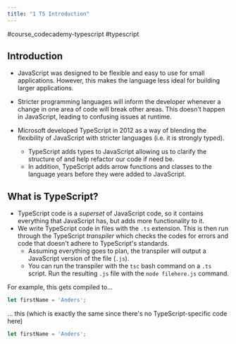 ```yaml
---
title: "1 TS Introduction"
---
```

#course_codecademy-typescript #typescript

## Introduction

- JavaScript was designed to be flexible and easy to use for small applications. However, this makes the language less ideal for building larger applications.
- Stricter programming languages will inform the developer whenever a change in one area of code will break other areas. This doesn't happen in JavaScript, leading to confusing issues at runtime.

- Microsoft developed TypeScript in 2012 as a way of blending the flexibility of JavaScript with stricter languages (i.e. it is strongly typed).
  - TypeScript adds types to JavaScript allowing us to clarify the structure of and help refactor our code if need be.
  - In addition, TypeScript adds arrow functions and classes to the language years before they were added to JavaScript.

## What is TypeScript?

- TypeScript code is a *superset* of JavaScript code, so it contains everything that JavaScript has, but adds more functionality to it.
- We write TypeScript code in files with the `.ts` extension. This is then run through the TypeScript *transpiler* which checks the codes for errors and code that doesn't adhere to TypeScript's standards.
  - Assuming everything goes to plan, the transpiler will output a JavaScript version of the file (`.js`).
  - You can run the transpiler with the `tsc` bash command on a `.ts` script. Run the resulting `.js` file with the `node filehere.js` command.

For example, this gets compiled to…

```ts
let firstName = 'Anders';
```

… this (which is exactly the same since there's no TypeScript-specific code here)

```js
let firstName = 'Anders';
```
